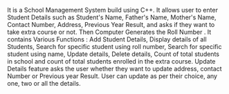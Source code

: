 It is a School Management System build using C++.
It allows user to enter Student Details such as Student's Name, Father's Name, Mother's Name, Contact Number, Address, Previous Year Result, and asks if they want to take extra course or not.
Then Computer Generates the Roll Number .
It contains Various Functions : Add Student Details, Display details of all Students, Search for specific student using roll number, Search for specific student using name, Update details, Delete details, Count of total students in school and count of total students enrolled in the extra course.
Update Details feature asks the user whether they want to update address, contact Number or Previous year Result.
User can update as per their choice, any one, two or all the details.
